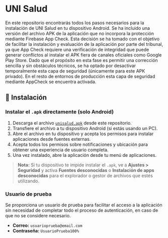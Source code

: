 # UNI Salud

En este repositorio encontrarás todos los pasos necesarios para la instalación de UNI Salud en tu dispositivo Android. 
Se ha incluido una versión del archivo APK de la aplicación que no incorpora la protección mediante Firebase App Check. Esta decisión se ha tomado con el objetivo de facilitar la instalación y evaluación de la aplicación por parte del tribunal, ya que App Check requiere una verificación de integridad que puede generar conflictos al instalar el APK fiera de canales oficiales como Google Play Store. Dado que el propósito en esta fase es permitir una corrección sencilla y sin obstáculos técnicos, se ha optado por desactivar temporalmente esta capa de seguridad (únicamente para este APK privado).
En el resto de entornos de producción esta capa de seguridad mediante AppCheck se encuentra activada.

## 📱 Instalación

### Instalar el `.apk` directamente (solo Android)

1. Descarga el archivo [`unisalud.apk`](./unisalud.apk) desde este repositorio.
2. Transfiere el archivo a tu dispositivo Android (si estás usando un PC).
3. Abre el archivo en tu dispositivo y acepta los permisos para instalar aplicaciones desde fuentes externas.
4. Acepta todos los permisos sobre notificaciones y ubicación para obtener una experiencia de usuario completa.
5. Una vez instalado, abre la aplicación desde tu menú de aplicaciones.

> **Nota:** Si tu dispositivo te impide instalar el `.apk`, ve a **Ajustes > Seguridad** y activa **Fuentes desconocidas** o **Instalación de apps desconocidas** para el explorador o gestor de archivos que estés utilizando.


### Usuario de prueba

Se proporciona un usuario de prueba para facilitar el acceso a la aplicación sin necesidad de completar todo el proceso de autenticación, en caso de que no se considere necesario.

- **Correo:** `usuarioprueba@email.com`  
- **Contraseña:** `UsuarioPrueba100%`
